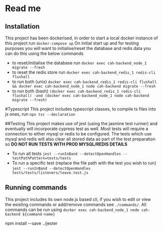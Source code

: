 # Read me
## Installation
This project has been dockerised, in order to start a local docker instance of this project run ``docker-compose up``
On initial start up and for testing purposes you will want to initialise/reset the database and redis data you can do this using the below commands 
- to reset/initialise the database run ``docker exec cah-backend_node_1 migrate --fresh``
- to reset the redis store run ``docker exec cah-backend_redis_1 redis-cli flushall``
- to run both (unix)  ``docker exec cah-backend_redis_1 redis-cli flushall && docker exec cah-backend_node_1 node cah-backend migrate --fresh``
- to run both (bash)  ``(docker exec cah-backend_redis_1 redis-cli flushall) -and (docker exec cah-backend_node_1 node cah-backend migrate --fresh)``

#Typescript
This project includes typescript classes, to compile ts files into js ones, run ``npx tsc --declaration``

##Testing
This project makes use of jest (using the jasmine test runner) and eventually will incorporate cypress test as well. Most tests will require a connection to either mysql or redis to be configured.
The tests which use mysql and redis will also clear all stored data as part of the test preparation so **DO NOT RUN TESTS WITH PROD MYSQL/REDIS DETAILS** 
- To run all tests ``jest --runInBand --detectOpenHandles --testPathPattern=tests/tests``
- To run a specific test (replace the file path with the test you wish to run) ``jest --runInBand --detectOpenHandles tests/tests/listeners/leave.test.js``

## Running commands
This project includes its own node.js based cli, if you wish to edit or view the existing commands or add/remove commands see ``./commands/``. All commands can be run using ``docker exec cah-backend_node_1 node cah-backend ${command-name}``


npm install --save ../jester